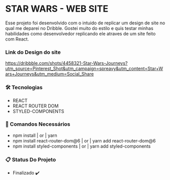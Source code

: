 # STAR WARS - WEB SITE

Esse projeto foi desenvolvido com o intuido de replicar um design de site no qual me deparei no Dribble. Gostei muito do estilo e quis testar minhas habilidades como desenvolvedor replicando ele atraves de um site feito com React.

### Link do Design do site

https://dribbble.com/shots/4458321-Star-Wars-Journeys?utm_source=Pinterest_Shot&utm_campaign=spreavy&utm_content=Star+Wars+Journeys&utm_medium=Social_Share

### 🛠️ Tecnologias 

- REACT
- REACT ROUTER DOM
- STYLED-COMPONENTS

### 🔧 Comandos Necessários

- npm install | or | yarn
- npm install react-router-dom@6 | or | yarn add react-router-dom@6
- npm install styled-components | or | yarn add styled-components

### 📋 Status Do Projeto

- Finalizado ✔️
